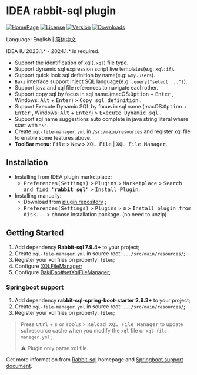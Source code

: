 # IDEA rabbit-sql plugin

[![HomePage][badge:homepage]][homepage]
[![License][badge:license]][license]
[![Version][badge:version]][versions]
[![Downloads][badge:downloads]][homepage]

Language: English | [简体中文](README.chs.md)

IDEA IU 2023.1.* - 2024.1.* is required.

- Support the identification of xql(`.xql`) file type.
- Support dynamic sql expression script live templates(e.g: `xql:if`).
- Support quick look sql definition by name(e.g: `&my.users`).
- `Baki` interface support inject SQL language(e.g: `.query("select ...")`).
- Support java and xql file references to navigate each other.
- Support copy sql by focus in sql name.(macOS:<kbd>Option</kbd> + <kbd>Enter</kbd> , Windows: <kbd>Alt</kbd> + <kbd>Enter</kbd>) > <kbd>Copy sql definition</kbd> .
- Support Execute Dynamic SQL by focus in sql name.(macOS:<kbd>Option</kbd> + <kbd>Enter</kbd> , Windows: <kbd>Alt</kbd> + <kbd>Enter</kbd>) > <kbd>Execute Dynamic sql</kbd> .
- Support sql name suggestions auto complete in java string literal where start with `"&"`.
- Create `xql-file-manager.yml` in `/src/main/resources` and register xql file to enable some features above.
- **ToolBar menu**: <kbd>File</kbd> > <kbd>New</kbd> > <kbd>XQL File</kbd> | <kbd>XQL File Manager</kbd>.

## Installation

- Installing from IDEA plugin marketplace:
  - <kbd>Preferences(Settings)</kbd> > <kbd>Plugins</kbd> > <kbd>Marketplace</kbd> > <kbd>Search and find <b>"rabbit sql"</b></kbd> > <kbd>Install Plugin</kbd>.
- Installing manually: 
  - Download from [plugin repository][versions] ;
  - <kbd>Preferences(Settings)</kbd> > <kbd>Plugins</kbd> > <kbd>⚙️</kbd> > <kbd>Install plugin from disk...</kbd> > choose installation package. (no need to unzip)

## Getting Started

1. Add dependency **Rabbit-sql 7.9.4+** to your project;
2. Create `xql-file-manager.yml` in source root: `.../src/main/resources/`;
3. Register your xql files on property: `files`;
4. Configure [XQLFileManager](https://github.com/chengyuxing/rabbit-sql#XQLFileManager);
5. Configure [BakiDao#setXqlFileManager](https://github.com/chengyuxing/rabbit-sql#bakidao);

### Springboot support

1. Add dependency **rabbit-sql-spring-boot-starter 2.9.3+** to your project;
2. Create `xql-file-manager.yml` in source root: `.../src/main/resources/`;
3. Register your xql files on property: `files`;

> Press <kbd>Ctrl</kbd> + <kbd>s</kbd> or <kbd>Tools</kbd> > <kbd>Reload XQL File Manager</kbd> to update sql resource cache when you modify the `xql` file or `xql-file-manager.yml` ;
>
> :warning: Plugin only parse xql file.

Get more information from [Rabbit-sql](https://github.com/chengyuxing/rabbit-sql) homepage
and [Springboot support document](https://github.com/chengyuxing/rabbit-sql-spring-boot-starter).


[badge:homepage]:https://img.shields.io/badge/plugin%20homepage-rabbit--sql-success
[badge:version]:https://img.shields.io/jetbrains/plugin/v/21403
[badge:downloads]:https://img.shields.io/jetbrains/plugin/d/21403
[badge:license]:https://img.shields.io/github/license/chengyuxing/rabbit-sql-plugin

[homepage]:https://plugins.jetbrains.com/plugin/21403-rabbit-sql
[versions]:https://plugins.jetbrains.com/plugin/21403-rabbit-sql/versions
[license]:https://github.com/chengyuxing/rabbit-sql-plugin/blob/main/LICENSE